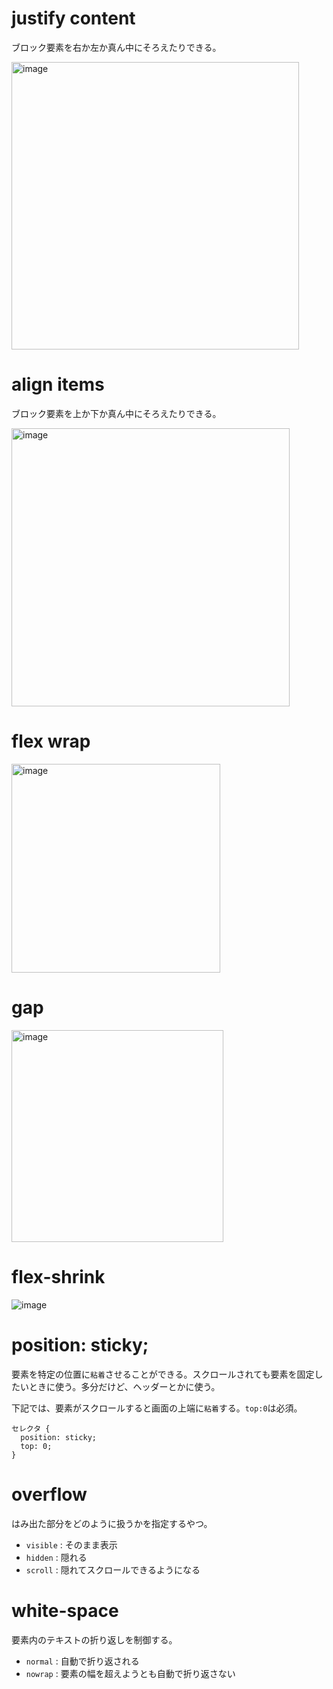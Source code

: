 # justify content

ブロック要素を右か左か真ん中にそろえたりできる。

<img width="460" alt="image" src="https://github.com/naoyuki2/TIL/assets/135786069/4bd362f2-214a-411f-bb1c-b33337ec3c46">  

# align items  

ブロック要素を上か下か真ん中にそろえたりできる。

<img width="445" alt="image" src="https://github.com/naoyuki2/TIL/assets/135786069/79b72156-1d69-46ac-84d4-42bb976e03a2">  

# flex wrap  
<img width="334" alt="image" src="https://github.com/naoyuki2/TIL/assets/135786069/a30cb24e-dc2f-4a00-9128-40b46b5e79e4">  

# gap
<img width="339" alt="image" src="https://github.com/naoyuki2/TIL/assets/135786069/10d12e3f-a599-493e-8c7c-2dd969beb652">

# flex-shrink
![image](https://github.com/naoyuki2/TIL/assets/135786069/bebfc74d-c8de-42e1-a5f6-9c3ae8bd42a4)

# position: sticky;

要素を特定の位置に`粘着`させることができる。スクロールされても要素を固定したいときに使う。多分だけど、ヘッダーとかに使う。

下記では、要素がスクロールすると画面の上端に`粘着`する。`top:0`は必須。

```
セレクタ {
  position: sticky;
  top: 0;
}
```

# overflow

はみ出た部分をどのように扱うかを指定するやつ。

- `visible` : そのまま表示
- `hidden` : 隠れる
- `scroll` : 隠れてスクロールできるようになる

#   white-space

要素内のテキストの折り返しを制御する。

- `normal` : 自動で折り返される
- `nowrap` : 要素の幅を超えようとも自動で折り返さない



